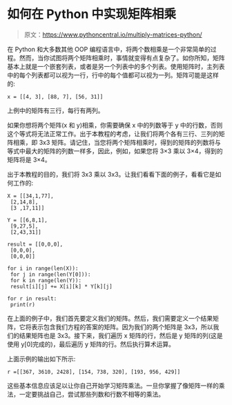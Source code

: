 # 如何在 Python 中实现矩阵相乘

> 原文：<https://www.pythoncentral.io/multiply-matrices-python/>

在 Python 和大多数其他 OOP 编程语言中，将两个数相乘是一个非常简单的过程。然而，当你试图将两个矩阵相乘时，事情就变得有点复杂了。如你所知，矩阵基本上就是一个嵌套列表，或者是另一个列表中的多个列表。使用矩阵时，主列表中的每个列表都可以视为一行，行中的每个值都可以视为一列。矩阵可能是这样的:

```
x = [[4, 3], [88, 7], [56, 31]]
```

上例中的矩阵有三行，每行有两列。

如果你想将两个矩阵(x 和 y)相乘，你需要确保 x 中的列数等于 y 中的行数，否则这个等式将无法正常工作。出于本教程的考虑，让我们将两个各有三行、三列的矩阵相乘，即 3x3 矩阵。请记住，当您将两个矩阵相乘时，得到的矩阵的列数将与等式中最大的矩阵的列数一样多，因此，例如，如果您将 3×3 乘以 3×4，得到的矩阵将是 3×4。

出于本教程的目的，我们将 3x3 乘以 3x3。让我们看看下面的例子，看看它是如何工作的:

```
X = [[34,1,77],
 [2,14,8],
 [3 ,17,11]]

Y = [[6,8,1],
 [9,27,5],
 [2,43,31]]

result = [[0,0,0],
 [0,0,0],
 [0,0,0]]

for i in range(len(X)):
 for j in range(len(Y[0])):
 for k in range(len(Y)):
 result[i][j] += X[i][k] * Y[k][j]

for r in result:
 print(r)
```

在上面的例子中，我们首先要定义我们的矩阵。然后，我们需要定义一个结果矩阵，它将表示包含我们方程的答案的矩阵。因为我们的两个矩阵是 3x3，所以我们的结果矩阵也是 3x3。接下来，我们遍历 x 矩阵的行，然后是 y 矩阵的列(这是使用 y[0]完成的)，最后遍历 y 矩阵的行。然后执行算术运算。

上面示例的输出如下所示:

```
r =[[367, 3610, 2428], [154, 738, 320], [193, 956, 429]]
```

这些基本信息应该足以让你自己开始学习矩阵乘法。一旦你掌握了像矩阵一样的乘法，一定要挑战自己，尝试那些列数和行数不相等的乘法。